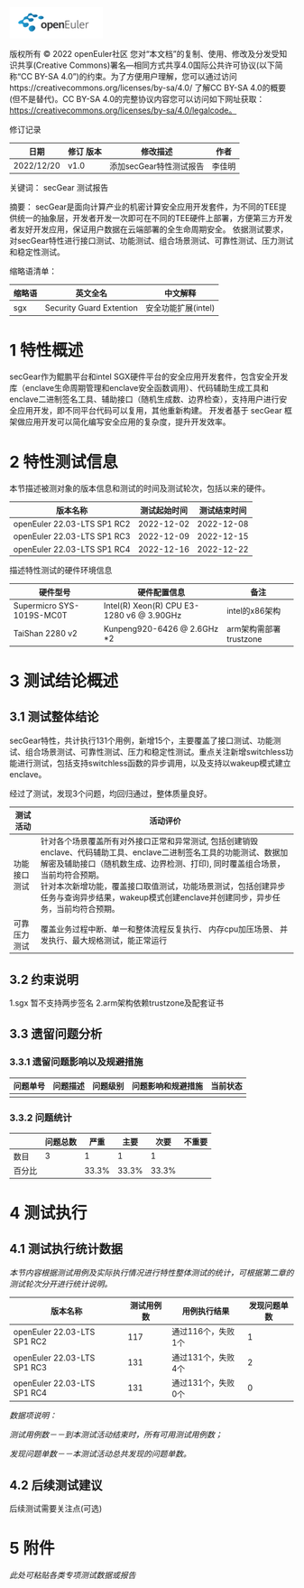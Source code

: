 ![openEuler ico](../../images/openEuler.png)

版权所有 © 2022  openEuler社区
您对“本文档”的复制、使用、修改及分发受知识共享(Creative Commons)署名—相同方式共享4.0国际公共许可协议(以下简称“CC BY-SA 4.0”)的约束。为了方便用户理解，您可以通过访问https://creativecommons.org/licenses/by-sa/4.0/ 了解CC BY-SA 4.0的概要 (但不是替代)。CC BY-SA 4.0的完整协议内容您可以访问如下网址获取：https://creativecommons.org/licenses/by-sa/4.0/legalcode。

修订记录

| 日期       | 修订   版本 | 修改描述                | 作者   |
| ---------- | ----------- | ----------------------- | ------ |
| 2022/12/20 | v1.0        | 添加secGear特性测试报告 | 李佳明 |

关键词： secGear 测试报告

摘要：
secGear是面向计算产业的机密计算安全应用开发套件，为不同的TEE提供统一的抽象层，开发者开发一次即可在不同的TEE硬件上部署，方便第三方开发者友好开发应用，保证用户数据在云端部署的全生命周期安全。
依据测试要求，对secGear特性进行接口测试、功能测试、组合场景测试、可靠性测试、压力测试和稳定性测试。

缩略语清单：

| 缩略语 | 英文全名                 | 中文解释            |
| ------ | ------------------------ | ------------------- |
| sgx    | Security Guard Extention | 安全功能扩展(intel) |

# 1     特性概述

secGear作为鲲鹏平台和intel SGX硬件平台的安全应用开发套件，包含安全开发库（enclave生命周期管理和enclave安全函数调用）、代码辅助生成工具和enclave二进制签名工具、辅助接口（随机生成数、边界检查），支持用户进行安全应用开发，即不同平台代码可以复用，其他重新构建。
开发者基于 secGear 框架做应用开发可以简化编写安全应用的复杂度，提升开发效率。

# 2     特性测试信息

本节描述被测对象的版本信息和测试的时间及测试轮次，包括以来的硬件。

| 版本名称                     | 测试起始时间 | 测试结束时间 |
| ---------------------------- | ------------ | ------------ |
| openEuler 22.03-LTS SP1 RC2 | 2022-12-02   | 2022-12-08   |
| openEuler 22.03-LTS SP1 RC3 | 2022-12-09   | 2022-12-15   |
| openEuler 22.03-LTS SP1 RC4 | 2022-12-16   | 2022-12-22   |

描述特性测试的硬件环境信息

| 硬件型号                  | 硬件配置信息                              | 备注                   |
| ------------------------- | ----------------------------------------- | ---------------------- |
| Supermicro SYS-1019S-MC0T | Intel(R) Xeon(R) CPU E3-1280 v6 @ 3.90GHz | intel的x86架构         |
| TaiShan 2280 v2           | Kunpeng920-6426 @ 2.6GHz *2               | arm架构需部署trustzone |

# 3     测试结论概述

## 3.1   测试整体结论

secGear特性，共计执行131个用例，新增15个，主要覆盖了接口测试、功能测试、组合场景测试、可靠性测试、压力和稳定性测试。重点关注新增switchless功能进行测试，包括支持switchless函数的异步调用，以及支持以wakeup模式建立enclave。

经过了测试，发现3个问题，均回归通过，整体质量良好。

| 测试活动     | 活动评价                                                                                                                                                                                                                                                                                                                                                  |
| ------------ | --------------------------------------------------------------------------------------------------------------------------------------------------------------------------------------------------------------------------------------------------------------------------------------------------------------------------------------------------------- |
| 功能接口测试 | 针对各个场景覆盖所有对外接口正常和异常测试,  包括创建销毁enclave、代码辅助工具、enclave二进制签名工具的功能测试、数据加解密及辅助接口（随机数生成、边界检测、打印), 同时覆盖组合场景，当前均符合预期。<br />针对本次新增功能，覆盖接口取值测试，功能场景测试，包括创建异步任务与查询异步结果，wakeup模式创建enclave并创建同步，异步任务，当前均符合预期。 |
| 可靠压力测试 | 覆盖业务过程中断、单一和整体流程反复执行、 内存cpu加压场景、 并发执行、最大规格测试，能正常运行                                                                                                                                                                                                                                                           |

## 3.2   约束说明

1.sgx 暂不支持两步签名
2.arm架构依赖trustzone及配套证书

## 3.3   遗留问题分析

### 3.3.1 遗留问题影响以及规避措施

| 问题单号 | 问题描述 | 问题级别 | 问题影响和规避措施 | 当前状态 |
| -------- | -------- | -------- | ------------------ | -------- |
|          |          |          |                    |          |

### 3.3.2 问题统计

|        | 问题总数 | 严重  | 主要  | 次要  | 不重要 |
| ------ | -------- | ----- | ----- | ----- | ------ |
| 数目   | 3        | 1     | 1     | 1     |        |
| 百分比 |          | 33.3% | 33.3% | 33.3% |        |

# 4     测试执行

## 4.1   测试执行统计数据

*本节内容根据测试用例及实际执行情况进行特性整体测试的统计，可根据第二章的测试轮次分开进行统计说明。*

| 版本名称                     | 测试用例数 | 用例执行结果       | 发现问题单数 |
| ---------------------------- | ---------- | ------------------ | ------------ |
| openEuler 22.03-LTS SP1 RC2 | 117        | 通过116个，失败1个 | 1            |
| openEuler 22.03-LTS SP1 RC3 | 131        | 通过131个，失败4个 | 2            |
| openEuler 22.03-LTS SP1 RC4 | 131        | 通过131个，失败0个 | 0            |

*数据项说明：*

*测试用例数－－到本测试活动结束时，所有可用测试用例数；*

*发现问题单数－－本测试活动总共发现的问题单数。*

## 4.2   后续测试建议

后续测试需要关注点(可选)

# 5     附件

*此处可粘贴各类专项测试数据或报告*
